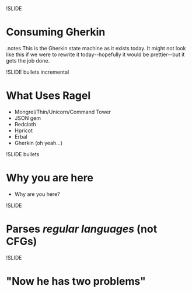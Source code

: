 !SLIDE 
# Consuming Gherkin
.notes This is the Gherkin state machine as it exists today. It might not look like this if we were to rewrite it today--hopefully it would be prettier--but it gets the job done. 

!SLIDE bullets incremental
# What Uses Ragel

* Mongrel/Thin/Unicorn/Command Tower
* JSON gem
* Redcloth
* Hpricot
* Erbal
* Gherkin (oh yeah...)

!SLIDE bullets
# Why you are here

* Why are you here?

!SLIDE
# Parses _regular languages_ (not CFGs)

!SLIDE 
# "Now he has two problems"
